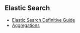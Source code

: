 ## Elastic Search

* [Elastic Search Definitive Guide](http://www.elasticsearch.org/guide/en/elasticsearch/guide/current/index.html)
* [Aggregations](http://www.elasticsearch.org/guide/en/elasticsearch/reference/current/search-aggregations-bucket-terms-aggregation.html)
